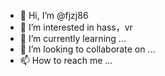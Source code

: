 - 👋 Hi, I’m @fjzj86
- 👀 I’m interested in hass，vr
- 🌱 I’m currently learning ...
- 💞️ I’m looking to collaborate on ...
- 📫 How to reach me ...

<!---
fjzj86/fjzj86 is a ✨ special ✨ repository because its `README.md` (this file) appears on your GitHub profile.
You can click the Preview link to take a look at your changes.
--->
